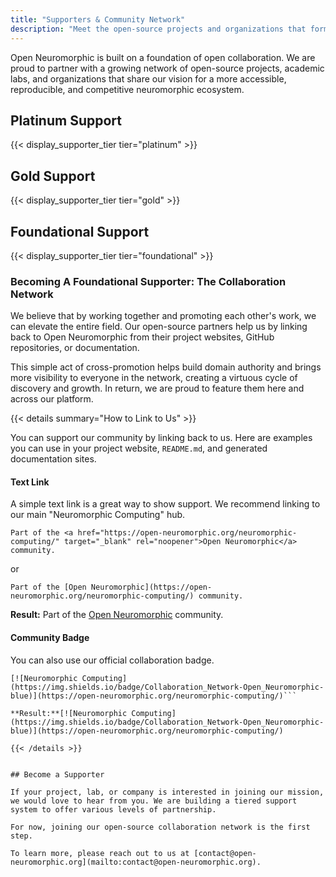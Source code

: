 ```yaml
---
title: "Supporters & Community Network"
description: "Meet the open-source projects and organizations that form our collaborative network, driving the future of neuromorphic computing together."
---
```


Open Neuromorphic is built on a foundation of open collaboration. We are proud to partner with a growing network of open-source projects, academic labs, and organizations that share our vision for a more accessible, reproducible, and competitive neuromorphic ecosystem.

## Platinum Support

{{< display_supporter_tier tier="platinum" >}}

## Gold Support

{{< display_supporter_tier tier="gold" >}}

## Foundational Support

{{< display_supporter_tier tier="foundational" >}}

### Becoming A Foundational Supporter: The Collaboration Network

We believe that by working together and promoting each other's work, we can elevate the entire field. Our open-source partners help us by linking back to Open Neuromorphic from their project websites, GitHub repositories, or documentation.

This simple act of cross-promotion helps build domain authority and brings more visibility to everyone in the network, creating a virtuous cycle of discovery and growth. In return, we are proud to feature them here and across our platform.

{{< details summary="How to Link to Us"  >}}

You can support our community by linking back to us. Here are examples you can use in your project website, `README.md`, and generated documentation sites.

#### Text Link

A simple text link is a great way to show support. We recommend linking to our main "Neuromorphic Computing" hub.

```
Part of the <a href="https://open-neuromorphic.org/neuromorphic-computing/" target="_blank" rel="noopener">Open Neuromorphic</a> community.
```
or
```
Part of the [Open Neuromorphic](https://open-neuromorphic.org/neuromorphic-computing/) community.
```

**Result:** Part of the [Open Neuromorphic](https://open-neuromorphic.org/neuromorphic-computing/) community.

#### Community Badge

You can also use our official collaboration badge.

```
[![Neuromorphic Computing](https://img.shields.io/badge/Collaboration_Network-Open_Neuromorphic-blue)](https://open-neuromorphic.org/neuromorphic-computing/)```

**Result:**[![Neuromorphic Computing](https://img.shields.io/badge/Collaboration_Network-Open_Neuromorphic-blue)](https://open-neuromorphic.org/neuromorphic-computing/)

{{< /details >}}


## Become a Supporter

If your project, lab, or company is interested in joining our mission, we would love to hear from you. We are building a tiered support system to offer various levels of partnership.

For now, joining our open-source collaboration network is the first step.

To learn more, please reach out to us at [contact@open-neuromorphic.org](mailto:contact@open-neuromorphic.org).
